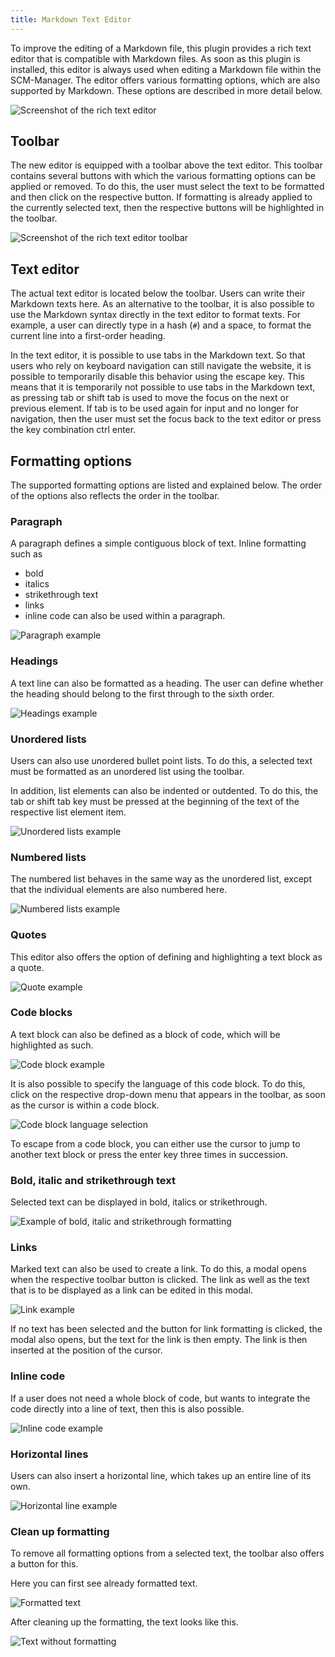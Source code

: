 ```yaml
---
title: Markdown Text Editor
---
```


To improve the editing of a Markdown file, this plugin provides a rich text editor that is compatible with Markdown files.
As soon as this plugin is installed, this editor is always used when editing a Markdown file within the SCM-Manager.
The editor offers various formatting options, which are also supported by Markdown.
These options are described in more detail below.

![Screenshot of the rich text editor](assets/editor-overview.png)

## Toolbar

The new editor is equipped with a toolbar above the text editor.
This toolbar contains several buttons with which the various formatting options can be applied or removed.
To do this, the user must select the text to be formatted and then click on the respective button.
If formatting is already applied to the currently selected text, then the respective buttons will be highlighted in the toolbar.

![Screenshot of the rich text editor toolbar](assets/toolbar.png)

## Text editor

The actual text editor is located below the toolbar.
Users can write their Markdown texts here.
As an alternative to the toolbar, it is also possible to use the Markdown syntax directly in the text editor to format texts.
For example, a user can directly type in a hash (`#`) and a space,
to format the current line into a first-order heading.

In the text editor, it is possible to use tabs in the Markdown text.
So that users who rely on keyboard navigation can still navigate the website,
it is possible to temporarily disable this behavior using the escape key.
This means that it is temporarily not possible to use tabs in the Markdown text, as pressing tab or shift tab is used to move the focus on the next or previous element.
If tab is to be used again for input and no longer for navigation,
then the user must set the focus back to the text editor or press the key combination ctrl enter.

## Formatting options

The supported formatting options are listed and explained below.
The order of the options also reflects the order in the toolbar.

### Paragraph

A paragraph defines a simple contiguous block of text.
Inline formatting such as
- bold
- italics
- strikethrough text
- links
- inline code
can also be used within a paragraph.

![Paragraph example](assets/paragraph.png)

### Headings

A text line can also be formatted as a heading.
The user can define whether the heading should belong to the first through to the sixth order.

![Headings example](assets/headings.png)

### Unordered lists

Users can also use unordered bullet point lists.
To do this, a selected text must be formatted as an unordered list using the toolbar.

In addition, list elements can also be indented or outdented.
To do this, the tab or shift tab key must be pressed at the beginning of the text of the respective list element item.

![Unordered lists example](assets/unordered-list.png)

### Numbered lists

The numbered list behaves in the same way as the unordered list,
except that the individual elements are also numbered here.

![Numbered lists example](assets/numbered-list.png)

### Quotes

This editor also offers the option of defining and highlighting a text block as a quote.

![Quote example](assets/quote.png)

### Code blocks

A text block can also be defined as a block of code, which will be highlighted as such.

![Code block example](assets/code-block.png)

It is also possible to specify the language of this code block.
To do this, click on the respective drop-down menu that appears in the toolbar,
as soon as the cursor is within a code block.

![Code block language selection](assets/code-block-language.png)

To escape from a code block,
you can either use the cursor to jump to another text block or press the enter key three times in succession.

### Bold, italic and strikethrough text

Selected text can be displayed in bold, italics or strikethrough.

![Example of bold, italic and strikethrough formatting](assets/bold-cursive-strikethrough.png)

### Links

Marked text can also be used to create a link.
To do this, a modal opens when the respective toolbar button is clicked.
The link as well as the text that is to be displayed as a link can be edited in this modal.

![Link example](assets/link.png)

If no text has been selected and the button for link formatting is clicked,
the modal also opens, but the text for the link is then empty.
The link is then inserted at the position of the cursor.

### Inline code

If a user does not need a whole block of code, but wants to integrate the code directly into a line of text,
then this is also possible.

![Inline code example](assets/inline-code.png)

### Horizontal lines

Users can also insert a horizontal line, which takes up an entire line of its own.

![Horizontal line example](assets/horizontal-line.png)

### Clean up formatting

To remove all formatting options from a selected text,
the toolbar also offers a button for this.

Here you can first see already formatted text.

![Formatted text](assets/pre-format-removal.png)

After cleaning up the formatting, the text looks like this.

![Text without formatting](assets/after-format-removal.png)
